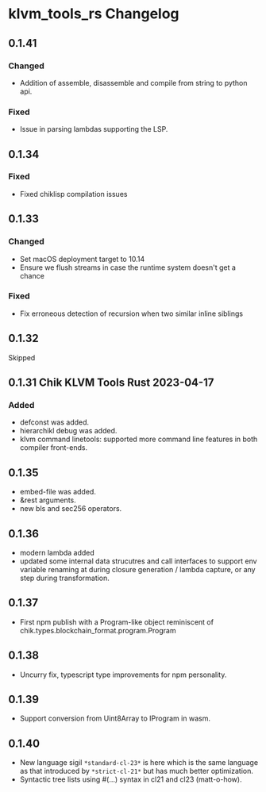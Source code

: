 # klvm_tools_rs Changelog

## 0.1.41
### Changed
- Addition of assemble, disassemble and compile from string to python api.
### Fixed
- Issue in parsing lambdas supporting the LSP.

## 0.1.34
### Fixed
- Fixed chiklisp compilation issues


## 0.1.33
### Changed
- Set macOS deployment target to 10.14
- Ensure we flush streams in case the runtime system doesn't get a chance
### Fixed
- Fix erroneous detection of recursion when two similar inline siblings


## 0.1.32
Skipped

## 0.1.31 Chik KLVM Tools Rust 2023-04-17

### Added

- defconst was added.
- hierarchikl debug was added.
- klvm command linetools: supported more command line features in both compiler front-ends.

## 0.1.35 

- embed-file was added.
- &rest arguments.
- new bls and sec256 operators.

## 0.1.36

- modern lambda added
- updated some internal data strucutres and call interfaces to support env variable renaming at during closure generation / lambda capture, or any step during transformation.

## 0.1.37

- First npm publish with a Program-like object reminiscent of
  chik.types.blockchain_format.program.Program

## 0.1.38

- Uncurry fix, typescript type improvements for npm personality.

## 0.1.39

- Support conversion from Uint8Array to IProgram in wasm.

## 0.1.40

- New language sigil ```*standard-cl-23*``` is here which is the same language as that introduced by ```*strict-cl-21*``` but has much better optimization.
- Syntactic tree lists using #(...) syntax in cl21 and cl23 (matt-o-how).
